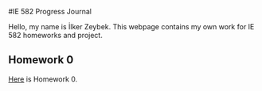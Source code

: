 #IE 582 Progress Journal

Hello, my name is İlker Zeybek. This webpage contains my own work for IE 582 homeworks and project.


## Homework 0
[Here](homework0.html) is Homework 0.


